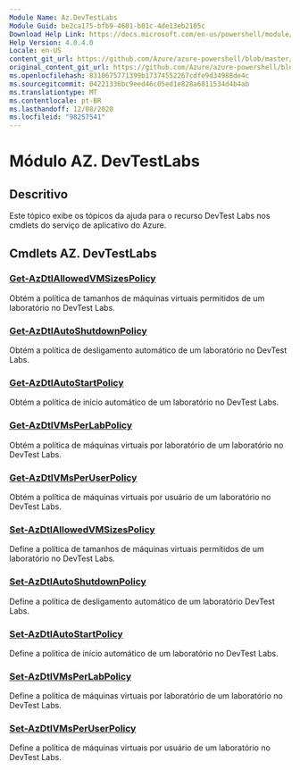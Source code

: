 ```yaml
---
Module Name: Az.DevTestLabs
Module Guid: be2ca175-bfb9-4601-b01c-4de13eb2105c
Download Help Link: https://docs.microsoft.com/en-us/powershell/module/az.devtestlabs
Help Version: 4.0.4.0
Locale: en-US
content_git_url: https://github.com/Azure/azure-powershell/blob/master/src/DevTestLabs/DevTestLabs/help/Az.DevTestLabs.md
original_content_git_url: https://github.com/Azure/azure-powershell/blob/master/src/DevTestLabs/DevTestLabs/help/Az.DevTestLabs.md
ms.openlocfilehash: 8310675771399b17374552267cdfe9d34988de4c
ms.sourcegitcommit: 04221336bc9eed46c05ed1e828a6811534d4b4ab
ms.translationtype: MT
ms.contentlocale: pt-BR
ms.lasthandoff: 12/08/2020
ms.locfileid: "98257541"
---
```

# Módulo AZ. DevTestLabs
## Descritivo
Este tópico exibe os tópicos da ajuda para o recurso DevTest Labs nos cmdlets do serviço de aplicativo do Azure.

## Cmdlets AZ. DevTestLabs
### [Get-AzDtlAllowedVMSizesPolicy](Get-AzDtlAllowedVMSizesPolicy.md)
Obtém a política de tamanhos de máquinas virtuais permitidos de um laboratório no DevTest Labs.

### [Get-AzDtlAutoShutdownPolicy](Get-AzDtlAutoShutdownPolicy.md)
Obtém a política de desligamento automático de um laboratório no DevTest Labs.

### [Get-AzDtlAutoStartPolicy](Get-AzDtlAutoStartPolicy.md)
Obtém a política de início automático de um laboratório no DevTest Labs.

### [Get-AzDtlVMsPerLabPolicy](Get-AzDtlVMsPerLabPolicy.md)
Obtém a política de máquinas virtuais por laboratório de um laboratório no DevTest Labs.

### [Get-AzDtlVMsPerUserPolicy](Get-AzDtlVMsPerUserPolicy.md)
Obtém a política de máquinas virtuais por usuário de um laboratório no DevTest Labs.

### [Set-AzDtlAllowedVMSizesPolicy](Set-AzDtlAllowedVMSizesPolicy.md)
Define a política de tamanhos de máquinas virtuais permitidos de um laboratório no DevTest Labs.

### [Set-AzDtlAutoShutdownPolicy](Set-AzDtlAutoShutdownPolicy.md)
Define a política de desligamento automático de um laboratório DevTest Labs.

### [Set-AzDtlAutoStartPolicy](Set-AzDtlAutoStartPolicy.md)
Define a política de início automático de um laboratório no DevTest Labs.

### [Set-AzDtlVMsPerLabPolicy](Set-AzDtlVMsPerLabPolicy.md)
Define a política de máquinas virtuais por laboratório de um laboratório no DevTest Labs.

### [Set-AzDtlVMsPerUserPolicy](Set-AzDtlVMsPerUserPolicy.md)
Define a política de máquinas virtuais por usuário de um laboratório no DevTest Labs.

